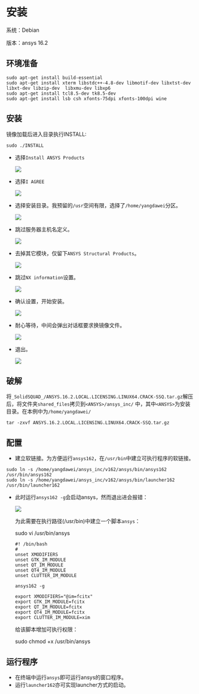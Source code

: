# 安装

系统：Debian

版本：ansys 16.2

## 环境准备

```
sudo apt-get install build-essential
sudo apt-get install xterm libstdc++-4.8-dev libmotif-dev libxtst-dev  libxt-dev libzip-dev  libxmu-dev libxp6
sudo apt-get install tcl8.5-dev tk8.5-dev
sudo apt-get install lsb csh xfonts-75dpi xfonts-100dpi wine
```

## 安装

镜像加载后进入目录执行INSTALL:

```
sudo ./INSTALL
```

- 选择`Install ANSYS Products`

  ![](./snap1.jpg)

- 选择`I AGREE`

  ![](./snap2.jpg)

- 选择安装目录。我预留的`/usr`空间有限，选择了`/home/yangdawei`分区。

  ![](./snap3.jpg)

- 跳过服务器主机名定义。

  ![](./snap4.jpg)

- 去掉其它模块，仅留下`ANSYS Structural Products`。

  ![](./snap5.jpg)

- 跳过`NX information`设置。

  ![](./snap6.jpg)

- 确认设置，开始安装。

  ![](./snap7.jpg)

- 耐心等待，中间会弹出对话框要求换镜像文件。

  ![](./snap8.jpg)

- 退出。

  ![](./snap9.jpg)

## 破解

将`_SolidSQUAD_/ANSYS.16.2.LOCAL.LICENSING.LINUX64.CRACK-SSQ.tar.gz`解压后，将文件夹`shared_files`拷贝到`<ANSYS>/ansys_inc/` 中，其中`<ANSYS>`为安装目录。在本例中为`/home/yangdawei/`

```
tar -zxvf ANSYS.16.2.LOCAL.LICENSING.LINUX64.CRACK-SSQ.tar.gz
```

## 配置

- 建立软链接。为方便运行`ansys162`，在`/usr/bin`中建立可执行程序的软链接。

```
sudo ln -s /home/yangdawei/ansys_inc/v162/ansys/bin/ansys162 /usr/bin/ansys162
sudo ln -s /home/yangdawei/ansys_inc/v162/ansys/bin/launcher162 /usr/bin/launcher162
```

- 此时运行`ansys162 -g`会启动ansys，然而退出进会报错：

  ![](./snap10.jpg)

  为此需要在执行路径(/usr/bin)中建立一个脚本`ansys`：

  sudo vi /usr/bin/ansys

  ```
  #! /bin/bash
  #
  unset XMODIFIERS
  unset GTK_IM_MODULE
  unset QT_IM_MODULE
  unset QT4_IM_MODULE
  unset CLUTTER_IM_MODULE

  ansys162 -g

  export XMODIFIERS="@im=fcitx"
  export GTK_IM_MODULE=fcitx
  export QT_IM_MODULE=fcitx
  export QT4_IM_MODULE=fcitx
  export CLUTTER_IM_MODULE=xim
  ```

  给该脚本增加可执行权限：

  sudo chmod +x /usr/bin/ansys

## 运行程序

- 在终端中运行`ansys`即可运行ansys的窗口程序。
- 运行`launcher162`亦可实现launcher方式的启动。
